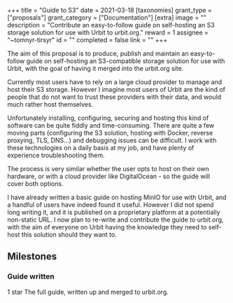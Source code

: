 +++
title = "Guide to S3"
date = 2021-03-18
[taxonomies]
grant_type = ["proposals"]
grant_category = ["Documentation"]
[extra]
image = ""
description = "Contribute an easy-to-follow guide on self-hosting an S3 storage solution for use with Urbit to urbit.org."
reward = 1
assignee = "~tomnyr-tirsyr"
id = ""
completed = false
link = ""
+++

The aim of this proposal is to produce, publish and maintain an easy-to-follow guide on self-hosting an S3-compatible storage solution for use with Urbit, with the goal of having it merged into the urbit.org site.

Currently most users have to rely on a large cloud provider to manage and host their S3 storage. However I imagine most users of Urbit are the kind of people that do not want to trust these providers with their data, and would much rather host themselves.

Unfortunately installing, configuring, securing and hosting this kind of software can be quite fiddly and time-consuming. There are quite a few moving parts (configuring the S3 solution, hosting with Docker, reverse proxying, TLS, DNS…) and debugging issues can be difficult. I work with these technologies on a daily basis at my job, and have plenty of experience troubleshooting them.

The process is very similar whether the user opts to host on their own hardware, or with a cloud provider like DigitalOcean - so the guide will cover both options.

I have already written a basic guide on hosting MinIO for use with Urbit, and a handful of users have indeed found it useful. However I did not spend long writing it, and it is published on a proprietary platform at a potentially non-static URL. I now plan to re-write and contribute the guide to urbit.org, with the aim of everyone on Urbit having the knowledge they need to self-host this solution should they want to.

## Milestones


### Guide written
1 star
The full guide, written up and merged to urbit.org.
